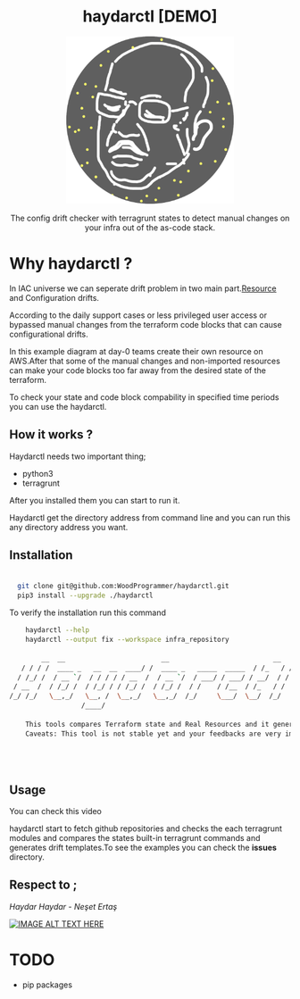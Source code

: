 <h1 align="center"> haydarctl [DEMO] </h1>


<p align="center">
  <img width="300" height="300" src="./img/logo.png"></img>
</p>


<p align="center">
The config drift checker with terragrunt states to detect manual changes on your infra out of the as-code stack.
</p>

# Why haydarctl ? 

In IAC universe we can seperate drift problem in two main part.<a href="https://github.com/snyk/driftctl/">Resource</a> and Configuration drifts.

According to the daily support cases or less privileged user access or bypassed manual changes from the terraform code blocks that can cause configurational drifts.

In this example diagram at day-0 teams create their own resource on AWS.After that some of the manual changes and non-imported resources can make your code blocks too far away from the desired state of the terraform.

To check your state and code block compability in specified time periods you can use the haydarctl.

## How it works ?

Haydarctl needs two important thing;

* python3
* terragrunt

After you installed them you can start to run it.

Haydarctl get the directory address from command line and you can run this any directory address you want.

## Installation

```sh

  git clone git@github.com:WoodProgrammer/haydarctl.git
  pip3 install --upgrade ./haydarctl

```
To verify the installation run this command

```sh
    haydarctl --help
    haydarctl --output fix --workspace infra_repository
    
        __  __                        __                          __     __
   / / / /  ____ _   __  __  ____/ /  ____ _   _____  _____  / /_   / /
  / /_/ /  / __ `/  / / / / / __  /  / __ `/  / ___/ / ___/ / __/  / /
 / __  /  / /_/ /  / /_/ / / /_/ /  / /_/ /  / /    / /__  / /_   / /
/_/ /_/   \__,_/   \__, /  \__,_/   \__,_/  /_/     \___/  \__/  /_/
                  /____/

    This tools compares Terraform state and Real Resources and it generates a output file for you
    Caveats: This tool is not stable yet and your feedbacks are very important for us please do not hesiate to create Issue&Pr on Github.
    
 
    
```
## Usage

You can check this video

haydarctl start to fetch github repositories and checks the each terragrunt modules and compares the states built-in terragrunt commands and generates drift templates.To see the examples you can check the <b>issues</b> directory.


## Respect to ; 

<i>Haydar Haydar - Neşet Ertaş</i>

[![IMAGE ALT TEXT HERE](https://img.youtube.com/vi/YnKI_7WY3nE/0.jpg)](https://www.youtube.com/watch?v=YnKI_7WY3nE)


# TODO 
* pip packages
